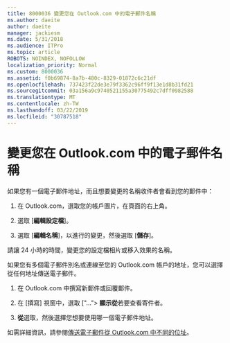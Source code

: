 ```yaml
---
title: 8000036 變更您在 Outlook.com 中的電子郵件名稱
ms.author: daeite
author: daeite
manager: jackiesm
ms.date: 5/31/2018
ms.audience: ITPro
ms.topic: article
ROBOTS: NOINDEX, NOFOLLOW
localization_priority: Normal
ms.custom: 8000036
ms.assetid: f0b69874-8a7b-480c-8329-01872c6c21df
ms.openlocfilehash: 737423f22de3e79f3362c96ff9f13e1d8b31fd21
ms.sourcegitcommit: 03a156a9c9740521155a30775492c7dff0982588
ms.translationtype: MT
ms.contentlocale: zh-TW
ms.lasthandoff: 03/22/2019
ms.locfileid: "30787518"
---
```

# <a name="change-your-email-name-in-outlookcom"></a>變更您在 Outlook.com 中的電子郵件名稱

如果您有一個電子郵件地址，而且想要變更的名稱收件者會看到您的郵件中：
  
1. 在 Outlook.com，選取您的帳戶圖片，在頁面的右上角。
    
2. 選取 [**編輯設定檔**]。 
    
3. 選取 [**編輯名稱**]，以進行的變更，然後選取 [**儲存**]。 
    
請讓 24 小時的時間，變更您的設定檔相片或移入效果的名稱。
  
如果您有多個電子郵件別名或連線至您的 Outlook.com 帳戶的地址，您可以選擇從任何地址傳送電子郵件。
  
1. 在 Outlook.com 中撰寫新郵件或回覆郵件。
    
2. 在 [撰寫] 視窗中，選取 ["..."\> **顯示從**若要查看寄件者。 
    
3. **從**選取，然後選擇您想要使用哪一個電子郵件地址。 
    
如需詳細資訊，請參閱[傳送電子郵件從 Outlook.com 中不同的位址](https://go.microsoft.com/fwlink/p/?linkid=2001701&amp;clcid=0x409)。
  

